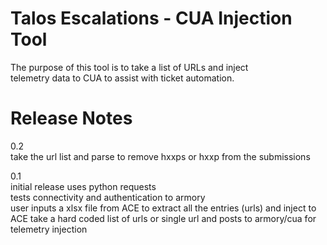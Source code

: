 # Talos Escalations - CUA Injection Tool

The purpose of this tool is to take a list of URLs and inject\
telemetry data to CUA to assist with ticket automation.

# Release Notes
0.2\
take the url list and parse to remove hxxps or hxxp from the submissions

0.1\
initial release uses python requests\
tests connectivity and authentication to armory\
user inputs a xlsx file from ACE to extract all the entries (urls) and inject to ACE
take a hard coded list of urls or single url and posts to armory/cua for telemetry injection